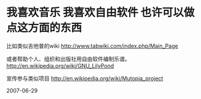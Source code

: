 # 我喜欢音乐 我喜欢自由软件 也许可以做点这方面的东西

比如类似吉他普的wiki
http://www.tabwiki.com/index.php/Main_Page

或者帮助个人、组织和出版社用自由软件编制乐谱。
http://en.wikipedia.org/wiki/GNU_LilyPond

宣传参与类似项目
http://en.wikipedia.org/wiki/Mutopia_project

2007-06-29